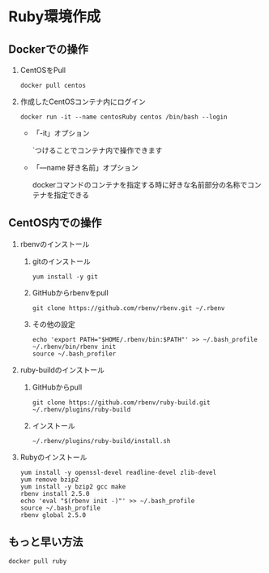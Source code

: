 # Ruby環境作成



## Dockerでの操作

1. CentOSをPull

   ```
   docker pull centos
   ```

2. 作成したCentOSコンテナ内にログイン

   ```
   docker run -it --name centosRuby centos /bin/bash --login
   ```

   - 「-it」オプション

     `つけることでコンテナ内で操作できます

   - 「—name 好き名前」オプション

     dockerコマンドのコンテナを指定する時に好きな名前部分の名称でコンテナを指定できる

## CentOS内での操作

1. rbenvのインストール

   1. gitのインストール	

      ```
      yum install -y git
      ```

   2. GitHubからrbenvをpull

      ```
      git clone https://github.com/rbenv/rbenv.git ~/.rbenv
      ```

   3. その他の設定

      ```
      echo 'export PATH="$HOME/.rbenv/bin:$PATH"' >> ~/.bash_profile
      ~/.rbenv/bin/rbenv init
      source ~/.bash_profiler
      ```

2. ruby-buildのインストール

   1. GitHubからpull

      ```
      git clone https://github.com/rbenv/ruby-build.git ~/.rbenv/plugins/ruby-build
      ```

   2. インストール

      ```
      ~/.rbenv/plugins/ruby-build/install.sh
      ```

3. Rubyのインストール

   ```
   yum install -y openssl-devel readline-devel zlib-devel 
   yum remove bzip2
   yum install -y bzip2 gcc make
   rbenv install 2.5.0
   echo 'eval "$(rbenv init -)"' >> ~/.bash_profile
   source ~/.bash_profile
   rbenv global 2.5.0
   ```



## もっと早い方法

```
docker pull ruby
```

